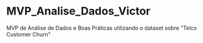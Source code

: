 # MVP_Analise_Dados_Victor
MVP de Análise de Dados e Boas Práticas utilizando o dataset sobre "Telco Customer Churn"
